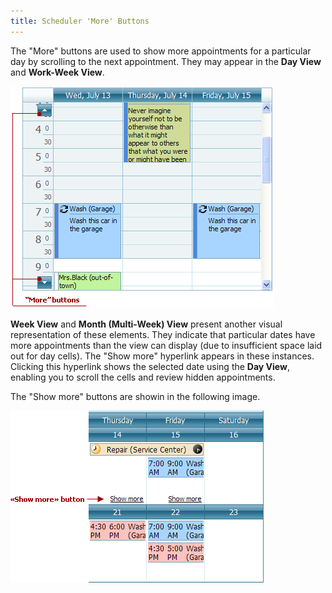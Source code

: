 ```yaml
---
title: Scheduler 'More' Buttons
---
```

The "More"  buttons are used to show more appointments for a particular day by scrolling to the next appointment. They may appear in the **Day View** and **Work-Week View**.

![VisualElements_MoreButtons](../../../images/Img6720.png)

**Week View** and **Month (Multi-Week) View** present another visual representation of these elements. They indicate that particular dates have more appointments than the view can display (due to insufficient space laid out for day cells). The "Show more" hyperlink appears in these instances. Clicking this hyperlink shows the selected date using the **Day View**, enabling you to scroll the cells and review hidden appointments.

The "Show more" buttons are showin in the following image.

![VisualElements_Showmorebuttons](../../../images/Img6758.png)
